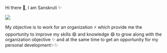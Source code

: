  Hi there 👋, I am Sanskruti ✨

<!--
**sansrp358/sansrp358** is a ✨ _special_ ✨ repository because its `README.md` (this file) appears on your GitHub profile.

Here are some ideas to get you started:

- 🔭 I’m currently working on ...
- 🌱 I’m currently learning ...
- 👯 I’m looking to collaborate on ...
- 🤔 I’m looking for help with ...
- 💬 Ask me about ...
- 📫 How to reach me: ...
- 😄 Pronouns: ...
- ⚡ Fun fact: ...
-->
<img src="https://cdn.dribbble.com/users/17707/screenshots/2413754/rrr.gif" />

My objective is to work for an organization ⚡ which provide me the opportunity to improve my skills 😄 and knowledge 😄 to grow along with the organization objective ✨ and at the same time to get an opportunity for my personal development✨✨
